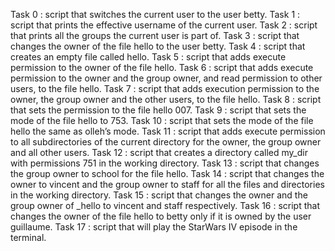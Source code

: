 Task 0 : script that switches the current user to the user betty.
Task 1 : script that prints the effective username of the current user.
Task 2 : script that prints all the groups the current user is part of.
Task 3 : script that changes the owner of the file hello to the user betty.
Task 4 : script that creates an empty file called hello.
Task 5 : script that adds execute permission to the owner of the file hello.
Task 6 : script that adds execute permission to the owner and the group owner, and read permission to other users, to the file hello.
Task 7 : script that adds execution permission to the owner, the group owner and the other users, to the file hello.
Task 8 : script that sets the permission to the file hello 007.
Task 9 : script that sets the mode of the file hello to 753.
Task 10 : script that sets the mode of the file hello the same as olleh’s mode.
Task 11 : script that adds execute permission to all subdirectories of the current directory for the owner, the group owner and all other users.
Task 12 : script that creates a directory called my_dir with permissions 751 in the working directory.
Task 13 : script that changes the group owner to school for the file hello.
Task 14 : script that changes the owner to vincent and the group owner to staff for all the files and directories in the working directory.
Task 15 : script that changes the owner and the group owner of _hello to vincent and staff respectively.
Task 16 : script that changes the owner of the file hello to betty only if it is owned by the user guillaume.
Task 17 : script that will play the StarWars IV episode in the terminal.
